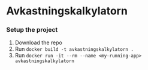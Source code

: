# Avkastningskalkylatorn

### Setup the project
1. Download the repo
2. Run `docker build -t avkastningskalkylatorn .`
3. Run `docker run -it --rm --name <my-running-app> avkastningskalkylatorn`
